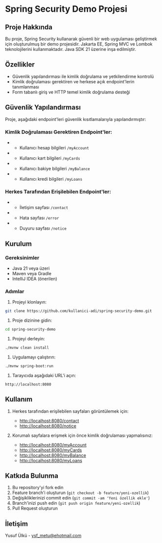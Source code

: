 # Spring Security Demo Projesi
## Proje Hakkında
Bu proje, Spring Security kullanarak güvenli bir web uygulaması geliştirmek için oluşturulmuş bir demo projesidir. Jakarta EE, Spring MVC ve Lombok teknolojilerini kullanmaktadır. Java SDK 21 üzerine inşa edilmiştir.
## Özellikler
- Güvenlik yapılandırması ile kimlik doğrulama ve yetkilendirme kontrolü
- Kimlik doğrulaması gerektiren ve herkese açık endpoint'lerin tanımlanması
- Form tabanlı giriş ve HTTP temel kimlik doğrulama desteği

## Güvenlik Yapılandırması
Proje, aşağıdaki endpoint'leri güvenlik kısıtlamalarıyla yapılandırmıştır:
### Kimlik Doğrulaması Gerektiren Endpoint'ler:
- - Kullanıcı hesap bilgileri `/myAccount`
- - Kullanıcı kart bilgileri `/myCards`
- - Kullanıcı bakiye bilgileri `/myBalance`
- - Kullanıcı kredi bilgileri `/myLoans`

### Herkes Tarafından Erişilebilen Endpoint'ler:
- - İletişim sayfası `/contact`
- - Hata sayfası `/error`
- - Duyuru sayfası `/notice`

## Kurulum
### Gereksinimler
- Java 21 veya üzeri
- Maven veya Gradle
- IntelliJ IDEA (önerilen)

### Adımlar
1. Projeyi klonlayın:
``` bash
git clone https://github.com/kullanici-adi/spring-security-demo.git
```
1. Proje dizinine gidin:
``` bash
cd spring-security-demo
```
1. Projeyi derleyin:
``` bash
./mvnw clean install
```
1. Uygulamayı çalıştırın:
``` bash
./mvnw spring-boot:run
```
1. Tarayıcıda aşağıdaki URL'i açın:
``` 
http://localhost:8080
```
## Kullanım
1. Herkes tarafından erişilebilen sayfaları görüntülemek için:
    - [http://localhost:8080/contact](http://localhost:8080/contact)
    - [http://localhost:8080/notice](http://localhost:8080/notice)

2. Korumalı sayfalara erişmek için önce kimlik doğrulaması yapmalısınız:
    - [http://localhost:8080/myAccount](http://localhost:8080/myAccount)
    - [http://localhost:8080/myCards](http://localhost:8080/myCards)
    - [http://localhost:8080/myBalance](http://localhost:8080/myBalance)
    - [http://localhost:8080/myLoans](http://localhost:8080/myLoans)

## Katkıda Bulunma
1. Bu repository'yi fork edin
2. Feature branch'i oluşturun (`git checkout -b feature/yeni-ozellik`)
3. Değişikliklerinizi commit edin (`git commit -am 'Yeni özellik ekle'`)
4. Branch'inizi push edin (`git push origin feature/yeni-ozellik`)
5. Pull Request oluşturun

## İletişim
Yusuf Ülkü - [ysf_metu@ehotmail.com](mailto:ysf_metu@ehotmail..com)
